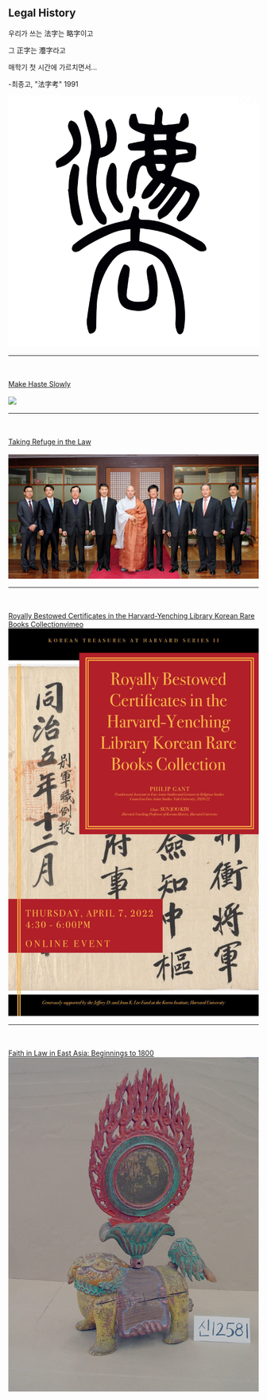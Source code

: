 ## Legal History

우리가 쓰는 法字는 略字이고  

그 正字는 灋字라고  

매학기 첫 시간에 가르치면서...  


-최종고, "法字考" 1991  


<img src="images/fazi.png?raw=true"/>

---
<br><br>
[Make Haste Slowly](https://perma.cc/4ZMC-75UQ)
<br><br>
<img src="images/Jars Banner_Blue.png?raw=true"/>

---
<br><br>
[Taking Refuge in the Law](https://dash.harvard.edu/handle/1/37368169)
<br><br>
<img src="images/109425_44939.jpeg?raw=true"/>

---
<br><br>
[Royally Bestowed Certificates in the Harvard-Yenching Library Korean Rare Books Collection](https://korea.fas.harvard.edu/event/royallybestowedcertificates)[vimeo](https://vimeo.com/channels/koreantreasures)
<img src="images/kt_certs.jpeg?raw=true"/>

---
<br><br>
[Faith in Law in East Asia: Beginnings to 1800](https://courses.yale.edu/?keyword=east%20404&srcdb=202103)
<img src="images/HTKD.jpg?raw=true"/>
